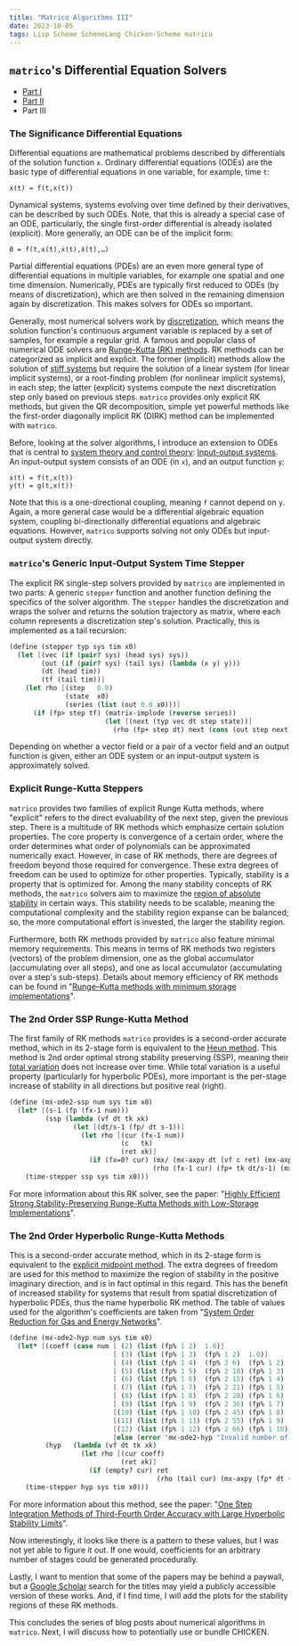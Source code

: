 ```yaml
---
title: "Matrico Algorithms III"
date: 2023-10-05
tags: Lisp Scheme SchemeLang Chicken-Scheme matrico
---
```


## `matrico`'s Differential Equation Solvers

* [Part I](http://numerical-schemer.xyz/2023/07/10/matrico-algorithms-i.html)
* [Part II](http://numerical-schemer.xyz/2023/08/21/matrico-algorithms-ii.html)
* Part III

### The Significance Differential Equations

Differential equations are mathematical problems described by differentials of the solution function `x`.
Ordinary differential equations (ODEs) are the basic type of differential equations in one variable,
for example, time `t`:
```
ẋ(t) = f(t,x(t))
```
Dynamical systems, systems evolving over time defined by their derivatives, can be described by such ODEs.
Note, that this is already a special case of an ODE, particularly,
the single first-order differential is already isolated (explicit).
More generally, an ODE can be of the implicit form:
```
0 = f(t,x(t),ẋ(t),ẍ(t),…)
```
Partial differential equations (PDEs) are an even more general type of differential equations in multiple variables,
for example one spatial and one time dimension.
Numerically, PDEs are typically first reduced to ODEs (by means of discretization), which are then solved in the remaining dimension again by discretization.
This makes solvers for ODEs so important.

Generally, most numerical solvers work by [discretization](https://en.wikipedia.org/wiki/Discretization),
which means the solution function's continuous argument variable is replaced by a set of samples,
for example a regular grid.
A famous and popular class of numerical ODE solvers are [Runge-Kutta (RK) methods](https://en.wikipedia.org/wiki/Runge%E2%80%93Kutta_methods#Explicit_Runge%E2%80%93Kutta_methods).
RK methods can be categorized as implicit and explicit.
The former (implicit) methods allow the solution of [stiff systems](https://en.wikipedia.org/wiki/Stiff_equation) but require the solution of a linear system (for linear implicit systems),
or a root-finding problem (for nonlinear implicit systems), in each step;
the latter (explicit) systems compute the next discretization step only based on previous steps.
`matrico` provides only explicit RK methods, but given the QR decomposition, simple yet powerful methods
like the first-order diagonally implicit RK (DIRK) method can be implemented with `matrico`.


Before, looking at the solver algorithms, I introduce an extension to ODEs that is central to
[system theory and control theory](https://en.wikipedia.org/wiki/Control_theory): [Input-output systems](https://en.wikipedia.org/wiki/State-space_representation).
An input-output system consists of an ODE (in `x`), and an output function `y`:
```
ẋ(t) = f(t,x(t))
y(t) = g(t,x(t))
```
Note that this is a one-directional coupling, meaning `f` cannot depend on `y`.
Again, a more general case would be a differential algebraic equation system,
coupling bi-directionally differential equations and algebraic equations.
However, `matrico` supports solving not only ODEs but input-output system directly.

### `matrico`'s Generic Input-Output System Time Stepper

The explicit RK single-step solvers provided by `matrico` are implemented in two parts:
A generic `stepper` function and another function defining the specifics of the solver algorithm. 
The `stepper` handles the discretization and wraps the solver
and returns the solution trajectory as matrix,
where each column represents a discretization step's solution.
Practically, this is implemented as a tail recursion:
```scheme
(define (stepper typ sys tim x0)
  (let [(vec (if (pair? sys) (head sys) sys))
        (out (if (pair? sys) (tail sys) (lambda (x y) y)))
        (dt (head tim))
        (tf (tail tim))]
    (let rho [(step   0.0)
              (state  x0)
              (series (list (out 0.0 x0)))]
      (if (fp> step tf) (matrix-implode (reverse series))
                        (let [(next (typ vec dt step state))]
                          (rho (fp+ step dt) next (cons (out step next) series)))))))
```
Depending on whether a vector field or a pair of a vector field and an output function is given,
either an ODE system or an input-output system is approximately solved. 

### Explicit Runge-Kutta Steppers

`matrico` provides two families of explicit Runge Kutta methods,
where "explicit" refers to the direct evaluability of the next step, given the previous step.
There is a multitude of RK methods which emphasize certain solution properties.
The core property is convergence of a certain order,
where the order determines what order of polynomials can be approximated numerically exact.
However, in case of RK methods, there are degrees of freedom beyond those required for convergence.
These extra degrees of freedom can be used to optimize for other properties.
Typically, stability is a property that is optimized for.
Among the many stability concepts of RK methods, the `matrico` solvers aim to maximize
the [region of absolute stability](https://en.wikipedia.org/wiki/Stiff_equation#A-stability)
in certain ways.
This stability needs to be scalable, meaning the computational complexity and the stability region expanse
can be balanced; so, the more computational effort is invested, the larger the stability region.

Furthermore, both RK methods provided by `matrico` also feature minimal memory requirements.
This means in terms of RK methods two registers (vectors) of the problem dimension,
one as the global accumulator (accumulating over all steps),
and one as local accumulator (accumulating over a step's sub-steps).
Details about memory efficiency of RK methods can be found in "[Runge–Kutta methods with minimum storage implementations](https://doi.org/10.1016/j.jcp.2009.11.006)".

### The 2nd Order SSP Runge-Kutta Method

The first family of RK methods `matrico` provides is a second-order accurate method,
which in its 2-stage form is equivalent to the [Heun method](https://en.wikipedia.org/wiki/Heun%27s_method).
This method is 2nd order optimal strong stability preserving (SSP),
meaning their [total variation](https://en.wikipedia.org/wiki/Total_variation_diminishing) does not increase over time.
While total variation is a useful property (particularly for hyperbolic PDEs),
more important is the per-stage increase of stability in all directions but positive real (right).

```scheme
(define (mx-ode2-ssp num sys tim x0)
  (let* [(s-1 (fp (fx-1 num)))
         (ssp (lambda (vf dt tk xk)
                (let [(dt/s-1 (fp/ dt s-1))]
                  (let rho [(cur (fx-1 num))
                            (c   tk)
                            (ret xk)]
                    (if (fx=0? cur) (mx/ (mx-axpy dt (vf c ret) (mx-axpy s-1 ret xk)) (fp num))
                                    (rho (fx-1 cur) (fp+ tk dt/s-1) (mx-axpy dt/s-1 (vf c ret) ret)))))))]
    (time-stepper ssp sys tim x0)))
```
For more information about this RK solver, see the paper:
"[Highly Efficient Strong Stability-Preserving Runge-Kutta Methods with Low-Storage Implementations](https://doi.org/10.1137/07070485X)".

### The 2nd Order Hyperbolic Runge-Kutta Methods

This is a second-order accurate method, which in its 2-stage form is equivalent to the [explicit midpoint method](https://en.wikipedia.org/wiki/Midpoint_method).
The extra degrees of freedom are used for this method to maximize the region of stability in the positive imaginary direction, and is in fact optimal in this regard.
This has the benefit of increased stability for systems that result from spatial discretization of
hyperbolic PDEs, thus the name hyperbolic RK method.
The table of values used for the algorithm's coefficients are taken from "[System Order Reduction for Gas and Energy Networks](https://doi.org/10.1002/pamm.202200201)".

```scheme
(define (mx-ode2-hyp num sys tim x0)
  (let* [(coeff (case num [ (2) (list (fp% 1 2)  1.0)]
                          [ (3) (list (fp% 1 3)  (fp% 1 2)  1.0)]
                          [ (4) (list (fp% 1 4)  (fp% 2 6)  (fp% 1 2)  1.0)]
                          [ (5) (list (fp% 1 5)  (fp% 2 10) (fp% 1 3)  (fp% 1 2)   1.0)]
                          [ (6) (list (fp% 1 6)  (fp% 2 15) (fp% 1 4)  (fp% 8 24)  (fp% 1 2) 1.0)]
                          [ (7) (list (fp% 1 7)  (fp% 2 21) (fp% 1 5)  (fp% 8 35)  (fp% 1 3) (fp% 1 2)   1.0)]
                          [ (8) (list (fp% 1 8)  (fp% 2 28) (fp% 1 6)  (fp% 8 48)  (fp% 1 4) (fp% 1 3)   (fp% 1 2) 1.0)]
                          [ (9) (list (fp% 1 9)  (fp% 2 36) (fp% 1 7)  (fp% 8 63)  (fp% 1 5) (fp% 5 21)  (fp% 1 3) (fp% 1 2)   1.0)]
                          [(10) (list (fp% 1 10) (fp% 2 45) (fp% 1 8)  (fp% 8 80)  (fp% 1 6) (fp% 9 50)  (fp% 1 4) (fp% 1 3)   (fp% 1 2) 1.0)]
                          [(11) (list (fp% 1 11) (fp% 2 55) (fp% 1 9)  (fp% 8 99)  (fp% 1 7) (fp% 14 99) (fp% 1 5) (fp% 8 33)  (fp% 1 3) (fp% 1 2) 1.0)]
                          [(12) (list (fp% 1 12) (fp% 2 66) (fp% 1 10) (fp% 8 120) (fp% 1 8) (fp% 4 35)  (fp% 1 6) (fp% 14 75) (fp% 1 4) (fp% 1 3) (fp% 1 2) 1.0)]
                          [else (error 'mx-ode2-hyp "Invalid number of stages, should be in [2,12].")]))
         (hyp   (lambda (vf dt tk xk)
                  (let rho [(cur coeff)
                            (ret xk)]
                    (if (empty? cur) ret
                                     (rho (tail cur) (mx-axpy (fp* dt (head cur)) (vf (fp*+ dt (head cur) tk) ret) xk))))))]
    (time-stepper hyp sys tim x0)))
```
For more information about this method, see the paper:
"[One Step Integration Methods of Third-Fourth Order Accuracy with Large Hyperbolic Stability Limits](https://doi.org/10.1016/0378-4754(84)90056-9)".

Now interestingly, it looks like there is a pattern to these values,
but I was not yet able to figure it out.
If one would, coefficients for an arbitrary number of stages could be generated procedurally.

Lastly, I want to mention that some of the papers may be behind a paywall,
but a [Google Scholar](https://scholar.google.com) search for the titles may yield a publicly accessible version of these works.
And, if I find time, I will add the plots for the stability regions of these RK methods.

This concludes the series of blog posts about numerical algorithms in `matrico`.
Next, I will discuss how to potentially use or bundle CHICKEN.
